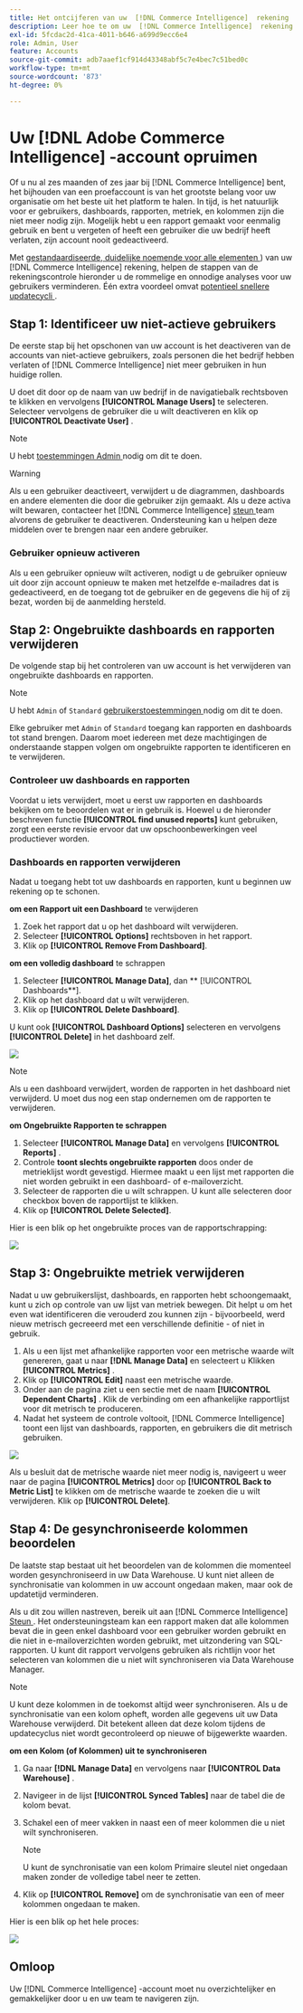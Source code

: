 ```yaml
---
title: Het ontcijferen van uw  [!DNL Commerce Intelligence]  rekening
description: Leer hoe te om uw  [!DNL Commerce Intelligence]  rekening op te schonen.
exl-id: 5fcdac2d-41ca-4011-b646-a699d9ecc6e4
role: Admin, User
feature: Accounts
source-git-commit: adb7aaef1cf914d43348abf5c7e4bec7c51bed0c
workflow-type: tm+mt
source-wordcount: '873'
ht-degree: 0%

---
```


# Uw [!DNL Adobe Commerce Intelligence] -account opruimen

Of u nu al zes maanden of zes jaar bij [!DNL Commerce Intelligence] bent, het bijhouden van een proefaccount is van het grootste belang voor uw organisatie om het beste uit het platform te halen. In tijd, is het natuurlijk voor er gebruikers, dashboards, rapporten, metriek, en kolommen zijn die niet meer nodig zijn. Mogelijk hebt u een rapport gemaakt voor eenmalig gebruik en bent u vergeten of heeft een gebruiker die uw bedrijf heeft verlaten, zijn account nooit gedeactiveerd.

Met [ gestandaardiseerde, duidelijke noemende voor alle elementen ](../best-practices/naming-elements.md)) van uw [!DNL Commerce Intelligence] rekening, helpen de stappen van de rekeningscontrole hieronder u de rommelige en onnodige analyses voor uw gebruikers verminderen. Één extra voordeel omvat [ potentieel snellere updatecycli ](../best-practices/reduce-update-cycle-time.md).

## Stap 1: Identificeer uw niet-actieve gebruikers

De eerste stap bij het opschonen van uw account is het deactiveren van de accounts van niet-actieve gebruikers, zoals personen die het bedrijf hebben verlaten of [!DNL Commerce Intelligence] niet meer gebruiken in hun huidige rollen.

U doet dit door op de naam van uw bedrijf in de navigatiebalk rechtsboven te klikken en vervolgens **[!UICONTROL Manage Users]** te selecteren. Selecteer vervolgens de gebruiker die u wilt deactiveren en klik op **[!UICONTROL Deactivate User]** .

>[!NOTE]
>
>U hebt [ toestemmingen Admin ](../administrator/user-management/user-management.md) nodig om dit te doen.

>[!WARNING]
>
>Als u een gebruiker deactiveert, verwijdert u de diagrammen, dashboards en andere elementen die door die gebruiker zijn gemaakt. Als u deze activa wilt bewaren, contacteer het [!DNL Commerce Intelligence] [ steun ](../guide-overview.md#Submitting-a-Support-Ticket) team alvorens de gebruiker te deactiveren. Ondersteuning kan u helpen deze middelen over te brengen naar een andere gebruiker.

### Gebruiker opnieuw activeren

Als u een gebruiker opnieuw wilt activeren, nodigt u de gebruiker opnieuw uit door zijn account opnieuw te maken met hetzelfde e-mailadres dat is gedeactiveerd, en de toegang tot de gebruiker en de gegevens die hij of zij bezat, worden bij de aanmelding hersteld.

## Stap 2: Ongebruikte dashboards en rapporten verwijderen

De volgende stap bij het controleren van uw account is het verwijderen van ongebruikte dashboards en rapporten.

>[!NOTE]
>
>U hebt `Admin` of `Standard` [ gebruikerstoestemmingen ](../administrator/user-management/user-management.md) nodig om dit te doen.

Elke gebruiker met `Admin` of `Standard` toegang kan rapporten en dashboards tot stand brengen. Daarom moet iedereen met deze machtigingen de onderstaande stappen volgen om ongebruikte rapporten te identificeren en te verwijderen.

### Controleer uw dashboards en rapporten

Voordat u iets verwijdert, moet u eerst uw rapporten en dashboards bekijken om te beoordelen wat er in gebruik is. Hoewel u de hieronder beschreven functie **[!UICONTROL find unused reports]** kunt gebruiken, zorgt een eerste revisie ervoor dat uw opschoonbewerkingen veel productiever worden.

### Dashboards en rapporten verwijderen

Nadat u toegang hebt tot uw dashboards en rapporten, kunt u beginnen uw rekening op te schonen.

**om een Rapport uit een Dashboard** te verwijderen

1. Zoek het rapport dat u op het dashboard wilt verwijderen.
1. Selecteer **[!UICONTROL Options]** rechtsboven in het rapport.
1. Klik op **[!UICONTROL Remove From Dashboard]**.

**om een volledig dashboard** te schrappen

1. Selecteer **[!UICONTROL Manage Data]**, dan ** [!UICONTROL Dashboards**].
1. Klik op het dashboard dat u wilt verwijderen.
1. Klik op **[!UICONTROL Delete Dashboard]**.

U kunt ook **[!UICONTROL Dashboard Options]** selecteren en vervolgens **[!UICONTROL Delete]** in het dashboard zelf.

![](../../mbi/assets/Delete_from_dashboard.png)

>[!NOTE]
>
>Als u een dashboard verwijdert, worden de rapporten in het dashboard niet verwijderd. U moet dus nog een stap ondernemen om de rapporten te verwijderen.

**om Ongebruikte Rapporten te schrappen**

1. Selecteer **[!UICONTROL Manage Data]** en vervolgens **[!UICONTROL Reports]** .
1. Controle **toont slechts ongebruikte rapporten** doos onder de metrieklijst wordt gevestigd. Hiermee maakt u een lijst met rapporten die niet worden gebruikt in een dashboard- of e-mailoverzicht.
1. Selecteer de rapporten die u wilt schrappen. U kunt alle selecteren door checkbox boven de rapportlijst te klikken.
1. Klik op **[!UICONTROL Delete Selected]**.

Hier is een blik op het ongebruikte proces van de rapportschrapping:

![](../../mbi/assets/unused_reports.png)

## Stap 3: Ongebruikte metriek verwijderen

Nadat u uw gebruikerslijst, dashboards, en rapporten hebt schoongemaakt, kunt u zich op controle van uw lijst van metriek bewegen. Dit helpt u om het even wat identificeren die verouderd zou kunnen zijn - bijvoorbeeld, werd nieuw metrisch gecreeerd met een verschillende definitie - of niet in gebruik.

1. Als u een lijst met afhankelijke rapporten voor een metrische waarde wilt genereren, gaat u naar **[!DNL Manage Data]** en selecteert u Klikken **[!UICONTROL Metrics]** .
1. Klik op **[!UICONTROL Edit]** naast een metrische waarde.
1. Onder aan de pagina ziet u een sectie met de naam **[!UICONTROL Dependent Charts]** . Klik de verbinding om een afhankelijke rapportlijst voor dit metrisch te produceren.
1. Nadat het systeem de controle voltooit, [!DNL Commerce Intelligence] toont een lijst van dashboards, rapporten, en gebruikers die dit metrisch gebruiken.

![](../../mbi/assets/report_dependecies.png)

Als u besluit dat de metrische waarde niet meer nodig is, navigeert u weer naar de pagina **[!UICONTROL Metrics]** door op **[!UICONTROL Back to Metric List]** te klikken om de metrische waarde te zoeken die u wilt verwijderen. Klik op **[!UICONTROL Delete]**.

## Stap 4: De gesynchroniseerde kolommen beoordelen

De laatste stap bestaat uit het beoordelen van de kolommen die momenteel worden gesynchroniseerd in uw Data Warehouse. U kunt niet alleen de synchronisatie van kolommen in uw account ongedaan maken, maar ook de updatetijd verminderen.

Als u dit zou willen nastreven, bereik uit aan [!DNL Commerce Intelligence] [ Steun ](../guide-overview.md#Submitting-a-Support-Ticket). Het ondersteuningsteam kan een rapport maken dat alle kolommen bevat die in geen enkel dashboard voor een gebruiker worden gebruikt en die niet in e-mailoverzichten worden gebruikt, met uitzondering van SQL-rapporten. U kunt dit rapport vervolgens gebruiken als richtlijn voor het selecteren van kolommen die u niet wilt synchroniseren via Data Warehouse Manager.

>[!NOTE]
>
>U kunt deze kolommen in de toekomst altijd weer synchroniseren. Als u de synchronisatie van een kolom opheft, worden alle gegevens uit uw Data Warehouse verwijderd. Dit betekent alleen dat deze kolom tijdens de updatecyclus niet wordt gecontroleerd op nieuwe of bijgewerkte waarden.

**om een Kolom (of Kolommen) uit te synchroniseren**

1. Ga naar **[!DNL Manage Data]** en vervolgens naar **[!UICONTROL Data Warehouse]** .
1. Navigeer in de lijst **[!UICONTROL Synced Tables]** naar de tabel die de kolom bevat.
1. Schakel een of meer vakken in naast een of meer kolommen die u niet wilt synchroniseren.
   >[!NOTE]
   >
   >U kunt de synchronisatie van een kolom Primaire sleutel niet ongedaan maken zonder de volledige tabel neer te zetten.

1. Klik op **[!UICONTROL Remove]** om de synchronisatie van een of meer kolommen ongedaan te maken.

Hier is een blik op het hele proces:

![](../../mbi/assets/drop_column.png)

## Omloop

Uw [!DNL Commerce Intelligence] -account moet nu overzichtelijker en gemakkelijker door u en uw team te navigeren zijn.
